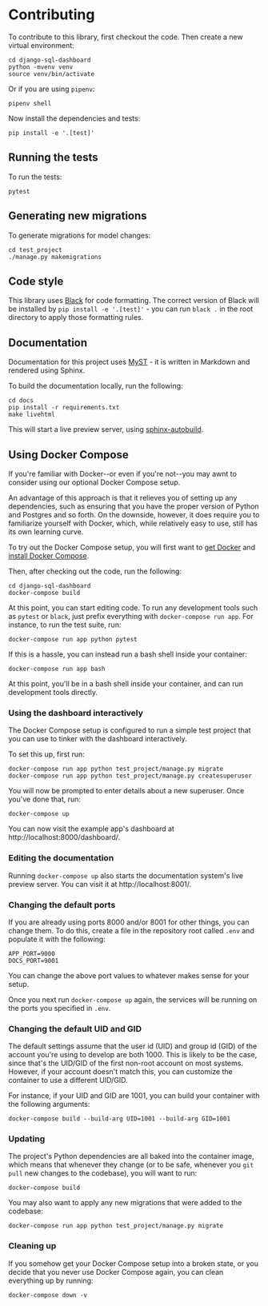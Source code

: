 # Contributing

To contribute to this library, first checkout the code. Then create a new virtual environment:

    cd django-sql-dashboard
    python -mvenv venv
    source venv/bin/activate

Or if you are using `pipenv`:

    pipenv shell

Now install the dependencies and tests:

    pip install -e '.[test]'

## Running the tests

To run the tests:

    pytest

## Generating new migrations

To generate migrations for model changes:

    cd test_project
    ./manage.py makemigrations

## Code style

This library uses [Black](https://github.com/psf/black) for code formatting. The correct version of Black will be installed by `pip install -e '.[test]'` - you can run `black .` in the root directory to apply those formatting rules.

## Documentation

Documentation for this project uses [MyST](https://myst-parser.readthedocs.io/) - it is written in Markdown and rendered using Sphinx.

To build the documentation locally, run the following:

    cd docs
    pip install -r requirements.txt
    make livehtml

This will start a live preview server, using [sphinx-autobuild](https://pypi.org/project/sphinx-autobuild/).

## Using Docker Compose

If you're familiar with Docker--or even if you're not--you may awnt to consider using our optional Docker Compose setup.

An advantage of this approach is that it relieves you of setting up any dependencies, such as ensuring that you have the proper version of Python and Postgres and so forth.  On the downside, however, it does require you to familiarize yourself with Docker, which, while relatively easy to use, still has its own learning curve.

To try out the Docker Compose setup, you will first want to [get Docker][] and [install Docker Compose][].

Then, after checking out the code, run the following:

```
cd django-sql-dashboard
docker-compose build
```

At this point, you can start editing code.  To run any development tools such as `pytest` or `black`, just prefix everything with `docker-compose run app`.  For instance, to run the test suite, run:

```
docker-compose run app python pytest
```

If this is a hassle, you can instead run a bash shell inside your container:

```
docker-compose run app bash
```

At this point, you'll be in a bash shell inside your container, and can run development tools directly.

[get Docker]: https://docs.docker.com/get-docker/
[install Docker Compose]: https://docs.docker.com/compose/install/

### Using the dashboard interactively

The Docker Compose setup is configured to run a simple test project that you can use to tinker with the dashboard interactively.

To set this up, first run:

```
docker-compose run app python test_project/manage.py migrate
docker-compose run app python test_project/manage.py createsuperuser
```

You will now be prompted to enter details about a new superuser. Once you've done that, run:

```
docker-compose up
```

You can now visit the example app's dashboard at http://localhost:8000/dashboard/.

### Editing the documentation

Running `docker-compose up` also starts the documentation system's live preview server.  You can visit it at http://localhost:8001/.

### Changing the default ports

If you are already using ports 8000 and/or 8001 for other things, you can change them.  To do this, create a file in the repository root called `.env` and populate it with the following:

```
APP_PORT=9000
DOCS_PORT=9001
```

You can change the above port values to whatever makes sense for your setup.

Once you next run `docker-compose up` again, the services will be running on the ports you specified in `.env`.

### Changing the default UID and GID

The default settings assume that the user id (UID) and group id (GID) of the account you're using to develop are both 1000.  This is likely to be the case, since that's the UID/GID of the first non-root account on most systems.  However, if your account doesn't match this, you can customize the container to use a different UID/GID.

For instance, if your UID and GID are 1001, you can build your container with the following arguments:

```
docker-compose build --build-arg UID=1001 --build-arg GID=1001
```

### Updating

The project's Python dependencies are all baked into the container image, which means that whenever they change (or to be safe, whenever you `git pull` new changes to the codebase), you will want to run:

```
docker-compose build
```

You may also want to apply any new migrations that were added to the codebase:

```
docker-compose run app python test_project/manage.py migrate
```

### Cleaning up

If you somehow get your Docker Compose setup into a broken state, or you decide that you never use Docker Compose again, you can clean everything up by running:

```
docker-compose down -v
```
